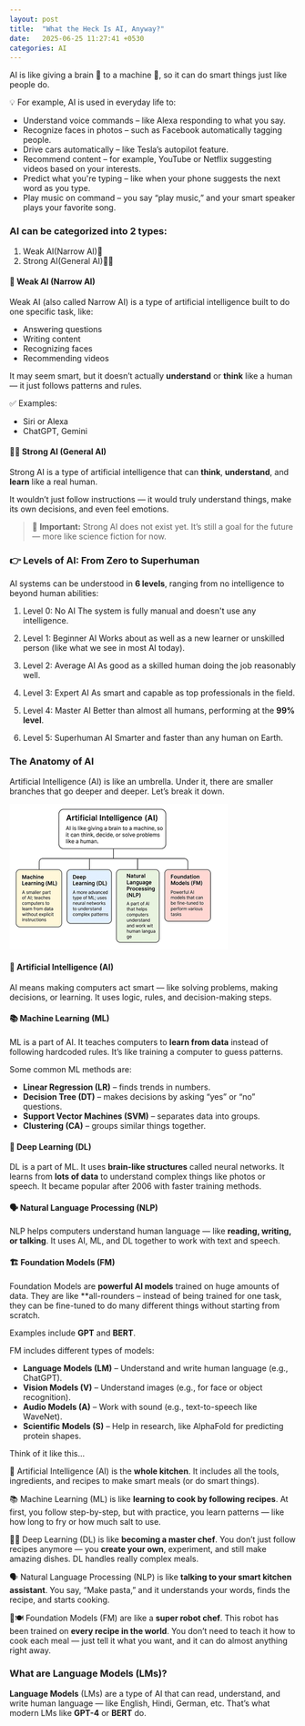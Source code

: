 ```yaml
---
layout: post
title:  "What the Heck Is AI, Anyway?"
date:   2025-06-25 11:27:41 +0530
categories: AI
---
```

AI is like giving a brain 🧠 to a machine 🤖, so it can do smart things just like people do.

💡 For example, AI is used in everyday life to:
* Understand voice commands – like Alexa responding to what you say.
* Recognize faces in photos – such as Facebook automatically tagging people.
* Drive cars automatically – like Tesla’s autopilot feature.
* Recommend content – for example, YouTube or Netflix suggesting videos based on your interests.
* Predict what you're typing – like when your phone suggests the next word as you type.
* Play music on command – you say “play music,” and your smart speaker plays your favorite song.

### AI can be categorized into 2 types:
1. Weak AI(Narrow AI)🧠
2. Strong AI(General AI)🧠💡

#### 🧠 Weak AI (Narrow AI)

Weak AI (also called Narrow AI) is a type of artificial intelligence built to do one specific task, like:
- Answering questions
- Writing content
- Recognizing faces
- Recommending videos

It may seem smart, but it doesn’t actually **understand** or **think** like a human — it just follows patterns and rules.

✅ Examples:
- Siri or Alexa
- ChatGPT, Gemini

#### 🧠💡 Strong AI (General AI)
Strong AI is a type of artificial intelligence that can **think**, **understand**, and **learn** like a real human.

It wouldn’t just follow instructions — it would truly understand things, make its own decisions, and even feel emotions.

> 🚫 **Important:** Strong AI does not exist yet. It’s still a goal for the future — more like science fiction for now.

### 👉 Levels of AI: From Zero to Superhuman
AI systems can be understood in **6 levels**, ranging from no intelligence to beyond human abilities:

1. Level 0: No AI
The system is fully manual and doesn't use any intelligence.

2. Level 1: Beginner AI
Works about as well as a new learner or unskilled person (like what we see in most AI today).

3. Level 2: Average AI
As good as a skilled human doing the job reasonably well.

4. Level 3: Expert AI
As smart and capable as top professionals in the field.

5. Level 4: Master AI
Better than almost all humans, performing at the **99% level**.

6. Level 5: Superhuman AI
Smarter and faster than any human on Earth.

### The Anatomy of AI

Artificial Intelligence (AI) is like an umbrella. Under it, there are smaller branches that go deeper and deeper. Let’s break it down.

![AI and Its Subsets](/ai_layer.png)


#### 🤖 Artificial Intelligence (AI)

AI means making computers act smart — like solving problems, making decisions, or learning.
It uses logic, rules, and decision-making steps.

#### 📚 Machine Learning (ML)

ML is a part of AI.
It teaches computers to **learn from data** instead of following hardcoded rules.
It’s like training a computer to guess patterns.

Some common ML methods are:

- **Linear Regression (LR)** – finds trends in numbers.
- **Decision Tree (DT)** – makes decisions by asking “yes” or “no” questions.
- **Support Vector Machines (SVM)** – separates data into groups.
- **Clustering (CA)** – groups similar things together.

#### 🧠 Deep Learning (DL)

DL is a part of ML.
It uses **brain-like structures** called neural networks.
It learns from **lots of data** to understand complex things like photos or speech.
It became popular after 2006 with faster training methods.

#### 🗣️ Natural Language Processing (NLP)

NLP helps computers understand human language — like **reading, writing, or talking**.
It uses AI, ML, and DL together to work with text and speech.

#### 🏗️ Foundation Models (FM)

Foundation Models are **powerful AI models** trained on huge amounts of data. They are like **all-rounders – instead of being trained for one task, they can be fine-tuned to do many different things without starting from scratch.

Examples include **GPT** and **BERT**.

FM includes different types of models:

- **Language Models (LM)** – Understand and write human language (e.g., ChatGPT).
- **Vision Models (V)** – Understand images (e.g., for face or object recognition).
- **Audio Models (A)** – Work with sound (e.g., text-to-speech like WaveNet).
- **Scientific Models (S)** – Help in research, like AlphaFold for predicting protein shapes.

Think of it like this...

🤖 Artificial Intelligence (AI) is the **whole kitchen**. It includes all the tools, ingredients, and recipes to make smart meals (or do smart things).

📚 Machine Learning (ML) is like **learning to cook by following recipes**. At first, you follow step-by-step, but with practice, you learn patterns — like how long to fry or how much salt to use.

👨‍🍳 Deep Learning (DL) is like **becoming a master chef**. You don’t just follow recipes anymore — you **create your own**, experiment, and still make amazing dishes. DL handles really complex meals.

🗣️ Natural Language Processing (NLP) is like **talking to your smart kitchen assistant**. You say, “Make pasta,” and it understands your words, finds the recipe, and starts cooking.

🤖🍽️ Foundation Models (FM) are like a **super robot chef**. This robot has been trained on **every recipe in the world**. You don’t need to teach it how to cook each meal — just tell it what you want, and it can do almost anything right away.

### What are Language Models (LMs)?

**Language Models** (LMs) are a type of AI that can read, understand, and write human language — like English, Hindi, German, etc. That’s what modern LMs like **GPT-4** or **BERT** do.

